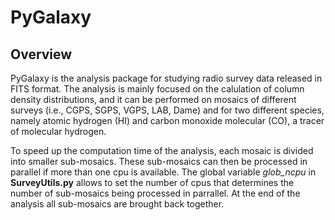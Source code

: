 # PyGalaxy

## Overview

PyGalaxy is the analysis package for studying radio survey data released in FITS format. The analysis is mainly focused on the calulation of column density distributions, and it can be performed on mosaics of different surveys (i.e., CGPS, SGPS, VGPS, LAB, Dame) and for two different species, namely atomic hydrogen (HI) and carbon monoxide molecular (CO), a tracer of molecular hydrogen.

To speed up the computation time of the analysis, each mosaic is divided into smaller sub-mosaics. These sub-mosaics can then be processed in parallel if more than one cpu is available. The global variable *glob_ncpu* in **SurveyUtils.py** allows to set the number of cpus that determines the number of sub-mosaics being processed in parrallel. At the end of the analysis all sub-mosaics are brought back together.
